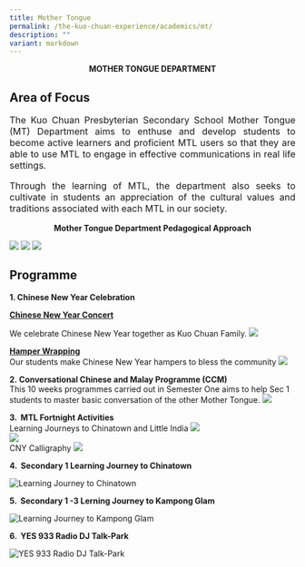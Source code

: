 ```yaml
---
title: Mother Tongue
permalink: /the-kuo-chuan-experience/academics/mt/
description: ""
variant: markdown
---
```

**<center>MOTHER TONGUE DEPARTMENT</center>**


## Area of Focus

<p style="text-align: justify;font-size:16px;">
The Kuo Chuan Presbyterian Secondary School Mother Tongue (MT) Department aims to enthuse and develop students to become&nbsp;active learners and proficient MTL users so that they are able to use MTL to engage in effective communications in real life settings.&nbsp;</p>

  

<p style="text-align: justify;font-size:16px;">
Through the learning of MTL, the department also seeks to cultivate in students an appreciation of the cultural values and traditions&nbsp;associated with each MTL in our society.</p>

**<center>Mother Tongue Department Pedagogical Approach</center>**

![](/images/Our%20People/Departments/MT/MT%20Area%20of%20Focus%201.jpg)
![](/images/Our%20People/Departments/MT/Area_of_Focus.jpg)
![](/images/Our%20People/Departments/MT/MT%20Area%20of%20Focus%203.jpg)


## Programme

**1. Chinese New Year Celebration**

**<u>Chinese New Year Concert</u>**

We celebrate Chinese New Year together as Kuo Chuan Family.
![](/images/Our%20People/Departments/MT/2024_CNY.png)

**<u>Hamper Wrapping</u>**<br>
Our students make Chinese New Year hampers to bless the community
![](/images/Our%20People/Departments/MT/Hamper_Wrapping.png)

**2.&nbsp;Conversational Chinese and Malay Programme (CCM)**  
This 10 weeks programmes carried out in Semester One aims to help Sec 1 students to master basic conversation of the other Mother Tongue.
![](/images/Our%20People/Departments/MT/CCM.png)


**3\. &nbsp;MTL Fortnight Activities**<br>
Learning Journeys to Chinatown and Little India
![](/images/Our%20People/Departments/MT/2023/img_9888.jpg)<br>
![](/images/Our%20People/Departments/MT/2023/hanfu_understand.jpeg)<br>
CNY Calligraphy
![](/images/Our%20People/Departments/MT/2023/mtlf_calligraphy.jpeg)


**4\. &nbsp;Secondary 1 Learning Journey to Chinatown**

![Learning Journey to Chinatown](/images/Our%20People/Departments/MT/2023/chinatownlj.jpg)

**5\. &nbsp;Secondary 1 -3 Lerning Journey to Kampong Glam**

![Learning Journey to Kampong Glam](/images/Our%20People/Departments/MT/2023/kgglum23.jpg)

**6\. &nbsp;YES 933 Radio DJ Talk-Park**

![YES 933 Radio DJ Talk-Park](/images/Our%20People/Departments/MT/2023/djs_lj.jpg)